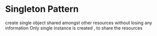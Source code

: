 # Singleton Pattern
create single object shared amongst other resources without losing any information 
Only single instance is created , to share the resources
